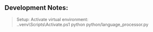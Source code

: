 ## Development Notes:
> Setup: Activate virtual environment:  
> .\.venv\Scripts\Activate.ps1
> python python/language_processor.py
